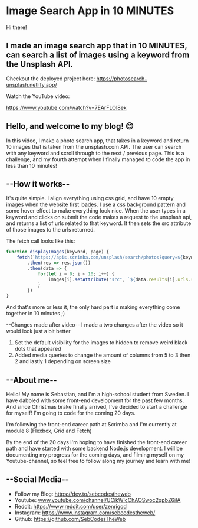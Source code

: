 # Image Search App in 10 MINUTES
Hi there!

## I made an image search app that in 10 MINUTES, can search a list of images using a keyword from the Unsplash API.

Checkout the deployed project here: 
https://photosearch-unsplash.netlify.app/

Watch the YouTube video: 

https://www.youtube.com/watch?v=7EArFLOI8ek


## Hello, and welcome to my blog! 😊
In this video, I make  a photo search app, that takes in a keyword and return 10 images that is taken from the unsplash.com API. The user can search with any keyword and scroll through to the next / previous page. This is a challenge, and my fourth attempt when I finally managed to code the app in less than 10 minutes!

## --How it works--

It's quite simple. I align everything using css grid, and have 10 empty images when the website first loades. I use a css background pattern and some hover effect to make everything look nice. When the user types in a keyword and clicks on submit the code makes a request to the unsplash api, and returns a list of urls related to that keyword. It then sets the src attribute of those images to the urls returned.

The fetch call looks like this:

```javascript
function displayImages(keyword, page) {
    fetch(`https://apis.scrimba.com/unsplash/search/photos?query=${keyword}&page=${page}`)
        .then(res => res.json())
        .then(data => {
            for(let i = 0; i < 10; i++) {
                images[i].setAttribute("src", `${data.results[i].urls.small}`)
            }
        })
}
``` 
And that's more or less it, the only hard part is making everything come together in 10 minutes ;)

--Changes made after video--
I made a two changes after the video so it would look just a bit better

1. Set the default visibility for the images to hidden to remove weird black dots that appeared
2. Added media queries to change the amount of columns from 5 to 3 then 2 and lastly 1 depending on screen size

## --About me--

Hello! My name is Sebastian, and I'm a high-school student from Sweden. I have dabbled with some front-end development for the past few months. And since Christmas brake finally arrived, I've decided to start a challenge for myself! I'm going to code for the coming 20 days.

I'm following the front-end career path at Scrimba and I'm currently at module 8 (Flexbox, Grid and Fetch)

By the end of the 20 days I'm hoping to have finished the front-end career path and have started with some backend Node.js development. I will be documenting my progress for the coming days, and filming myself on my Youtube-channel, so feel free to follow along my journey and learn with me!

## --Social Media--

- Follow my Blog: https://dev.to/sebcodestheweb
- Youtube: www.youtube.com/channel/UCikWIcChAOSwoc2qpbZ6iIA
- Reddit: https://www.reddit.com/user/zenrigod
- Instagram: https://www.instagram.com/sebcodestheweb/
- Github: https://github.com/SebCodesTheWeb
